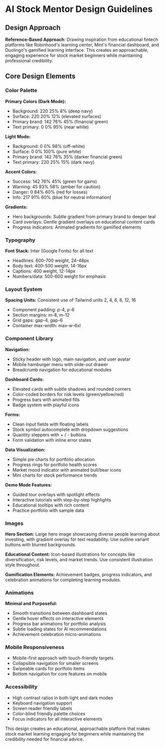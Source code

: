 # AI Stock Mentor Design Guidelines

## Design Approach
**Reference-Based Approach**: Drawing inspiration from educational fintech platforms like Robinhood's learning center, Mint's financial dashboard, and Duolingo's gamified learning interface. This creates an approachable, engaging experience for stock market beginners while maintaining professional credibility.

## Core Design Elements

### Color Palette
**Primary Colors (Dark Mode):**
- Background: 220 25% 8% (deep navy)
- Surface: 220 20% 12% (elevated surfaces)
- Primary brand: 142 76% 45% (financial green)
- Text primary: 0 0% 95% (near white)

**Light Mode:**
- Background: 0 0% 98% (off-white)
- Surface: 0 0% 100% (pure white)
- Primary brand: 142 76% 35% (darker financial green)
- Text primary: 220 25% 15% (dark navy)

**Accent Colors:**
- Success: 142 76% 45% (green for gains)
- Warning: 45 93% 58% (amber for caution)
- Danger: 0 84% 60% (red for losses)
- Info: 217 91% 60% (blue for neutral information)

**Gradients:**
- Hero backgrounds: Subtle gradient from primary brand to deeper teal
- Card overlays: Gentle gradient overlays on educational content cards
- Progress indicators: Animated gradients for gamified elements

### Typography
**Font Stack:** Inter (Google Fonts) for all text
- Headlines: 600-700 weight, 24-48px
- Body text: 400-500 weight, 14-16px
- Captions: 400 weight, 12-14px
- Numbers/data: 500-600 weight for emphasis

### Layout System
**Spacing Units:** Consistent use of Tailwind units 2, 4, 6, 8, 12, 16
- Component padding: p-4, p-6
- Section margins: m-8, m-12
- Grid gaps: gap-4, gap-6
- Container max-width: max-w-6xl

### Component Library

**Navigation:**
- Sticky header with logo, main navigation, and user avatar
- Mobile hamburger menu with slide-out drawer
- Breadcrumb navigation for educational modules

**Dashboard Cards:**
- Elevated cards with subtle shadows and rounded corners
- Color-coded borders for risk levels (green/yellow/red)
- Progress bars with animated fills
- Badge system with playful icons

**Forms:**
- Clean input fields with floating labels
- Stock symbol autocomplete with dropdown suggestions
- Quantity steppers with + / - buttons
- Form validation with inline error states

**Data Visualization:**
- Simple pie charts for portfolio allocation
- Progress rings for portfolio health scores
- Market mood indicator with animated bull/bear icons
- Mini charts for stock performance trends

**Demo Mode Features:**
- Guided tour overlays with spotlight effects
- Interactive tutorials with step-by-step highlights
- Educational tooltips with rich content
- Practice portfolio with sample data

### Images
**Hero Section:** Large hero image showcasing diverse people learning about investing, with gradient overlay for text readability. Use outline variant buttons with blurred backgrounds.

**Educational Content:** Icon-based illustrations for concepts like diversification, risk levels, and market trends. Use consistent illustration style throughout.

**Gamification Elements:** Achievement badges, progress indicators, and celebration animations for completing learning modules.

### Animations
**Minimal and Purposeful:**
- Smooth transitions between dashboard states
- Gentle hover effects on interactive elements
- Progress bar animations for portfolio analysis
- Subtle loading states for AI recommendations
- Achievement celebration micro-animations

### Mobile Responsiveness
- Mobile-first approach with touch-friendly targets
- Collapsible navigation for smaller screens
- Swipeable cards for portfolio items
- Bottom navigation for core features on mobile

### Accessibility
- High contrast ratios in both light and dark modes
- Keyboard navigation support
- Screen reader friendly labels
- Color-blind friendly palette choices
- Focus indicators for all interactive elements

This design creates an educational, approachable platform that makes stock market learning engaging for beginners while maintaining the credibility needed for financial advice.